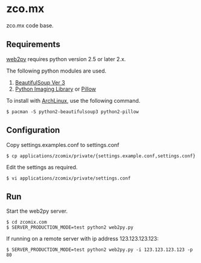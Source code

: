 zco.mx
==========

zco.mx code base.

Requirements
------------

[web2py](http://web2py.com "web2py") requires python version 2.5 or later 2.x. 

The following python modules are used.

1. [BeautifulSoup Ver 3](http://www.crummy.com/software/BeautifulSoup/index.html "Beautiful Soup")
2. [Python Imaging Library](http://pythonware.com/products/pil/ "Python Imaging Library (PIL)") or [Pillow](https://github.com/python-imaging/Pillow "Pillow on github.com")


To install with [ArchLinux](http://www.archlinux.org), use the following command.

    $ pacman -S python2-beautifulsoup3 python2-pillow


Configuration
-------------

Copy settings.examples.conf to settings.conf

    $ cp applications/zcomix/private/{settings.example.conf,settings.conf}


Edit the settings as required.

    $ vi applications/zcomix/private/settings.conf


Run
---

Start the web2py server.

    $ cd zcomix.com
    $ SERVER_PRODUCTION_MODE=test python2 web2py.py 

If running on a remote server with ip address 123.123.123.123:

    $ SERVER_PRODUCTION_MODE=test python2 web2py.py -i 123.123.123.123 -p 80
